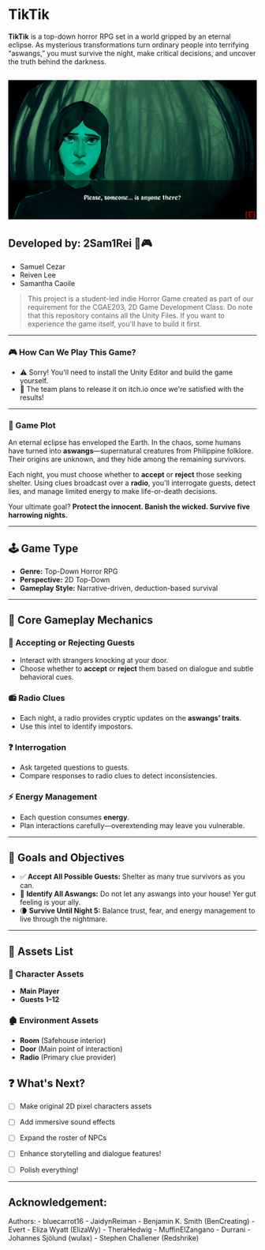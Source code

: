 #  TikTik

**TikTik** is a top-down horror RPG set in a world gripped by an eternal eclipse. As mysterious transformations turn ordinary people into terrifying “aswangs,” you must survive the night, make critical decisions, and uncover the truth behind the darkness.

![TikTik Cover](Tiktik_1.png)
---
##  Developed by: 2Sam1Rei 👾🎮
- Samuel Cezar
- Reiven Lee
- Samantha Caoile

> This project is a student-led indie Horror Game created as part of our requirement for the CGAE203, 2D Game Development Class.
> Do note that this repository contains all the Unity Files. If you want to experience the game itself, you'll have to build it first.

---

### 🎮 How Can We Play This Game?
- ⚠️ Sorry! You'll need to install the Unity Editor and build the game yourself.
- 🚀 The team plans to release it on itch.io once we're satisfied with the results!
---

### 📜 Game Plot

An eternal eclipse has enveloped the Earth. In the chaos, some humans have turned into **aswangs**—supernatural creatures from Philippine folklore. Their origins are unknown, and they hide among the remaining survivors.

Each night, you must choose whether to **accept** or **reject** those seeking shelter. Using clues broadcast over a **radio**, you'll interrogate guests, detect lies, and manage limited energy to make life-or-death decisions.

Your ultimate goal? **Protect the innocent. Banish the wicked. Survive five harrowing nights.**

---

## 🕹️ Game Type

- **Genre:** Top-Down Horror RPG  
- **Perspective:** 2D Top-Down  
- **Gameplay Style:** Narrative-driven, deduction-based survival

---

## 🔧 Core Gameplay Mechanics

### 🧍 Accepting or Rejecting Guests
- Interact with strangers knocking at your door.
- Choose whether to **accept** or **reject** them based on dialogue and subtle behavioral cues.

### 📻 Radio Clues
- Each night, a radio provides cryptic updates on the **aswangs’ traits**.
- Use this intel to identify impostors.

### ❓ Interrogation
- Ask targeted questions to guests.
- Compare responses to radio clues to detect inconsistencies.

### ⚡ Energy Management
- Each question consumes **energy**.
- Plan interactions carefully—overextending may leave you vulnerable.

---

## 🎯 Goals and Objectives

- ✅ **Accept All Possible Guests:** Shelter as many true survivors as you can.
- 🔪 **Identify All Aswangs:** Do not let any aswangs into your house! Yer gut feeling is your ally.
- 🌘 **Survive Until Night 5:** Balance trust, fear, and energy management to live through the nightmare.

---

## 🧰 Assets List

### 👤 Character Assets
- **Main Player**
- **Guests 1–12**

### 🏚️ Environment Assets
- **Room** (Safehouse interior)
- **Door** (Main point of interaction)
- **Radio** (Primary clue provider)
  

## ❓ What's Next?
- [ ] Make original 2D pixel characters assets
- [ ] Add immersive sound effects
- [ ] Expand the roster of NPCs
- [ ] Enhance storytelling and dialogue features!
- [ ] Polish everything!


---

## Acknowledgement:
Authors:
		- bluecarrot16
		- JaidynReiman
		- Benjamin K. Smith (BenCreating)
		- Evert
		- Eliza Wyatt (ElizaWy)
		- TheraHedwig
		- MuffinElZangano
		- Durrani
		- Johannes Sjölund (wulax)
		- Stephen Challener (Redshrike)

